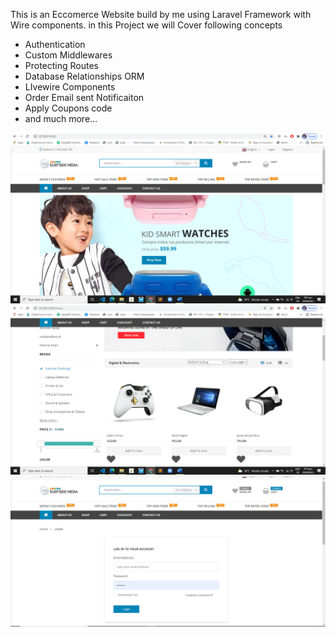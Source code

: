 This is an Eccomerce Website build by me using Laravel Framework with Wire components.
in this Project we will Cover following concepts

- Authentication
- Custom Middlewares
- Protecting Routes
- Database Relationships ORM
- LIvewire Components
- Order Email sent Notificaiton
- Apply Coupons code
- and much more...


![Semantic description of image](/1.png "Home")
![Semantic description of image](/2.png "Shop Page")
![Semantic description of image](/3.png "Login Page")

